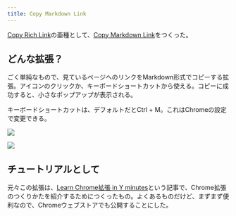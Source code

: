 ```yaml
---
title: Copy Markdown Link
---
```

[Copy Rich Link](https://chrome.google.com/webstore/detail/copy-rich-link/hikiamlgpdcabppakpmemaofmkgknpea)の亜種として、[Copy Markdown Link](https://chrome.google.com/webstore/detail/copy-markdown-link/gkceaaphhbeanfciglgpffnncfpipjpa)をつくった。

どんな拡張？
------

ごく単純なもので、見ているページへのリンクをMarkdown形式でコピーする拡張。アイコンのクリックか、キーボードショートカットから使える。コピーに成功すると、小さなポップアップが表示される。

キーボードショートカットは、デフォルトだとCtrl + M。これはChromeの設定で変更できる。

![](https://lh4.googleusercontent.com/pesAg7ROto9aEb1RbRo8VkA0ORdV9qRUSbewpkZ4H4Oc3KEDYCYxhydVzojj_cxXIww_UwI8oRhVnErmakDJ9P_VAsW-4vGU-IeP4IIC7bVwoA0ZqbnZ55yeXnJ8zxaF6_IvMl_UaBrsdLimTWDmk4xclMMl-K51pr8_fAGUmrtpkVAd532v9srIwLPq)

![](https://lh5.googleusercontent.com/aNVDVOmgWMeq0rmhMsSn4oFRxOPODEcdoe9eKDtMFgjoEMEMWkA5sztMuUbuUstgDaf5LavmJw4E-kMfB-KogpeWzGXNzTREQQbif69UJRZV3h6eV4MXiKB0AbQQtmPjLt2Pokv2SBwtWxSPDzA5unc6hauELRW0l9A9Wsm-az8630-dJinTyg48UQu7)

チュートリアルとして
----------

元々この拡張は、[Learn Chrome拡張 in Y minutes](https://r7kamura.com/articles/2022-05-18-learn-chrome-extention-in-y-minutes)という記事で、Chrome拡張のつくりかたを紹介するためにつくったもの。よくあるものだけど、まずまず便利なので、Chromeウェブストアでも公開することにした。

